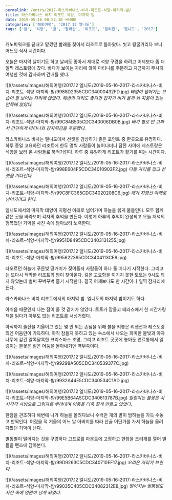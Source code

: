 ```yaml
---
permalink: /entry/2017-라스카바나스-비치-리조트-석양-마지막-밤/
title: 라스카바나스 비치 리조트 석양, 마지막 밤
date: 2019-05-16 00:52:10 +0900
categories: ['해외여행', '2017.12 엘니도']
tags: ['밤', '석양', '별', '팔라완', '리조트', '필리핀', '엘니도', '2017']
---
```



캐노피워크를 끝내고 맡겼던 빨래를 찾아서 리조트로 돌아왔다.
씻고 뒹굴거리다 보니 어느덧 식사 시간이다.

오늘은 마지막 날이기도 하고 날씨도 좋아서 제대로 석양 구경을 하려고 어제보다 좀 더 일찍 레스토랑에 갔다.
바다가 보이는 자리에 앉아 마티니를 주문하고 지금까지 무사히 여행한 것에 감사하며 건배를 했다.

![](/assets/images/해외여행/2017.12 엘니도/2019-05-16-2017-라스카바나스-비치-리조트-석양-마지막-밤/9988D2355CDC34000432FD.jpg)
*태양이 넘어가는 모습이 잘 보이는 자리에 앉았다. 해변의 자리도 좋지만 갑자기 비가 올까 봐 지붕이 있는 안쪽에 앉았다.*

![](/assets/images/해외여행/2017.12 엘니도/2019-05-16-2017-라스카바나스-비치-리조트-석양-마지막-밤/99C84B505CDC340006DB0B.jpg)
*배가 별로 안 고파서 간단하게 마티니와 감자튀김을 주문했다.*

라스카바나스 비치는 엘니도에서 선셋을 감상하기 좋은 포인트 중 한곳으로 유명하다.
하루 종일 고요하던 리조트에 한두 명씩 사람들이 늘어나더니 잠깐 사이에 레스토랑은 석양을 보러 온 사람들로 북적거린다.
하루 중 유일하게 리조트가 활기를 띠는 시간이다.

![](/assets/images/해외여행/2017.12 엘니도/2019-05-16-2017-라스카바나스-비치-리조트-석양-마지막-밤/998E604F5CDC34010903F2.jpg)
*다들 자리를 잡고 선셋을 기다린다.*

![](/assets/images/해외여행/2017.12 엘니도/2019-05-16-2017-라스카바나스-비치-리조트-석양-마지막-밤/99C8FC365CDC34020208C6.jpg)
*해가 지평선 아래로 넘어가려고 한다.*

엘니도에서의 마지막 태양이 지평선 아래로 넘어가며 하늘을 붉게 물들인다.
모두 함께 같은 곳을 바라보며 각자의 추억을 만든다.
이렇게 하루의 추억이 완성되고 오늘 저녁의 행복했던 기억을 사진 속에 담아보려 노력한다.

![](/assets/images/해외여행/2017.12 엘니도/2019-05-16-2017-라스카바나스-비치-리조트-석양-마지막-밤/9951D8495CDC3403131255.jpg)

![](/assets/images/해외여행/2017.12 엘니도/2019-05-16-2017-라스카바나스-비치-리조트-석양-마지막-밤/995622395CDC3404113CE9.jpg)

타오르던 하늘에 푸른빛 땅거미가 젖어들자 사람들이 하나 둘 떠나기 시작한다.
그리고는 또다시 적막한 리조트의 밤이 찾아온다.
깊은 고요함을 이기지 못한 토토는 9시도 되지 않았는데 벌써 꾸벅꾸벅 졸기 시작한다.
결국 어제보다도 한 시간이나 일찍 잠자리에 든다.

라스카바나스 비치 리조트에서의 마지막 밤.
엘니도의 마지막 밤이기도 하다.

아쉬움 때문인지 나는 잠이 올 것 같지가 않았다.
토토가 잠들고 테라스에서 한 시간가량 책을 읽다가 아무도 없는 리조트를 서성거렸다.

아직까지 술잔을 기울이고 있는 몇 안 되는 손님을 위해 불을 켜놓은 리셉션과 레스토랑 외엔 어둠만이 가득하다.
아직 잠들지 못하고 있는 숙소에서 나오는 희미한 불빛과 야자나무에 감긴 알록달록한 크리스마스 조명, 그리고 리조트 곳곳에 놓아둔 연료통에서 일렁이는 불꽃은 짙은 어둠을 몰아내기엔 역부족이다.

![](/assets/images/해외여행/2017.12 엘니도/2019-05-16-2017-라스카바나스-비치-리조트-석양-마지막-밤/99298A505CDC340539377C.jpg)

![](/assets/images/해외여행/2017.12 엘니도/2019-05-16-2017-라스카바나스-비치-리조트-석양-마지막-밤/9932A44E5CDC340534C1AD.jpg)

![](/assets/images/해외여행/2017.12 엘니도/2019-05-16-2017-라스카바나스-비치-리조트-석양-마지막-밤/99E5B64A5CDC340613787B.jpg)
*일렁이는 불꽃은 시시각각 사방으로 그림자를 뿌려대며 어둠을 더욱 짙게 만들고 있었다.*

한참을 관조하다 해변에 나가 하늘을 올려다보니 수백만 개의 별이 밤하늘을 가득 수놓고 반짝인다.
어렸을 적 겨울의 어느 날 아버지를 따라 산골 어딘가를 가서 하늘을 올려다봤던 기억이 난다.

별똥별이 떨어지는 것을 구경하다 고프로를 마운트에 고정하고 한참을 조리개를 열어 별들을 렌즈에 담아본다.

![](/assets/images/해외여행/2017.12 엘니도/2019-05-16-2017-라스카바나스-비치-리조트-석양-마지막-밤/99D9263C5CDC340710EF17.jpg)
*오리온 자리가 보인다.*

![](/assets/images/해외여행/2017.12 엘니도/2019-05-16-2017-라스카바나스-비치-리조트-석양-마지막-밤/99035C405CDC34082312E8.jpg)
*떨어지는 별똥별도 사진 속에 영원히 남게 되었다.*



